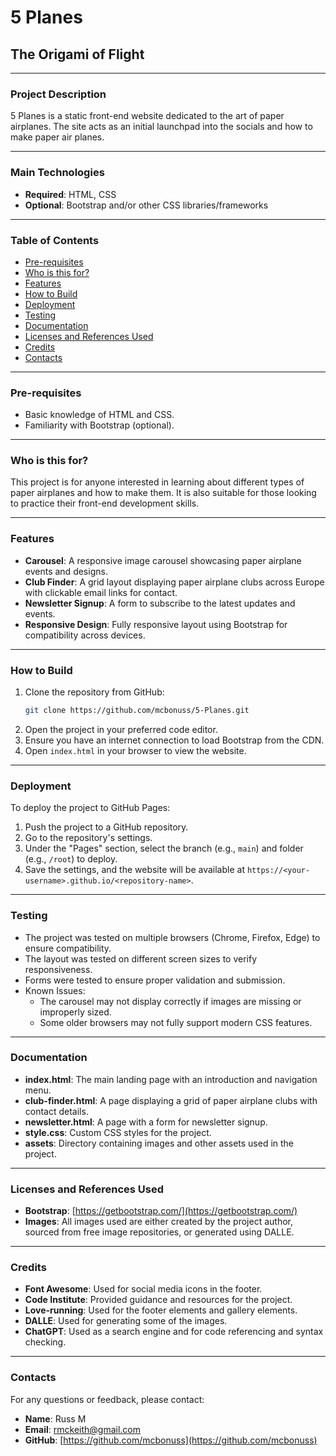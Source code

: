 # 5 Planes
## The Origami of Flight

---

### Project Description
5 Planes is a static front-end website dedicated to the art of paper airplanes. The site acts as an initial launchpad into the socials and how to make paper air planes.  

---

### Main Technologies
- **Required**: HTML, CSS
- **Optional**: Bootstrap and/or other CSS libraries/frameworks

---

### Table of Contents
- [Pre-requisites](#pre-requisites)
- [Who is this for?](#who-is-this-for)
- [Features](#features)
- [How to Build](#how-to-build)
- [Deployment](#deployment)
- [Testing](#testing)
- [Documentation](#documentation)
- [Licenses and References Used](#licenses-and-references-used)
- [Credits](#credits)
- [Contacts](#contacts)

---

### Pre-requisites
- Basic knowledge of HTML and CSS.
- Familiarity with Bootstrap (optional).

---

### Who is this for?
This project is for anyone interested in learning about different types of paper airplanes and how to make them. It is also suitable for those looking to practice their front-end development skills.

---

### Features
- **Carousel**: A responsive image carousel showcasing paper airplane events and designs.
- **Club Finder**: A grid layout displaying paper airplane clubs across Europe with clickable email links for contact.
- **Newsletter Signup**: A form to subscribe to the latest updates and events.
- **Responsive Design**: Fully responsive layout using Bootstrap for compatibility across devices.

---

### How to Build
1. Clone the repository from GitHub:
   ```bash
   git clone https://github.com/mcbonuss/5-Planes.git
   ```
2. Open the project in your preferred code editor.
3. Ensure you have an internet connection to load Bootstrap from the CDN.
4. Open `index.html` in your browser to view the website.

---

### Deployment
To deploy the project to GitHub Pages:
1. Push the project to a GitHub repository.
2. Go to the repository's settings.
3. Under the "Pages" section, select the branch (e.g., `main`) and folder (e.g., `/root`) to deploy.
4. Save the settings, and the website will be available at `https://<your-username>.github.io/<repository-name>`.

---

### Testing
- The project was tested on multiple browsers (Chrome, Firefox, Edge) to ensure compatibility.
- The layout was tested on different screen sizes to verify responsiveness.
- Forms were tested to ensure proper validation and submission.
- Known Issues:
  - The carousel may not display correctly if images are missing or improperly sized.
  - Some older browsers may not fully support modern CSS features.

---

### Documentation
- **index.html**: The main landing page with an introduction and navigation menu.
- **club-finder.html**: A page displaying a grid of paper airplane clubs with contact details.
- **newsletter.html**: A page with a form for newsletter signup.
- **style.css**: Custom CSS styles for the project.
- **assets**: Directory containing images and other assets used in the project.

---

### Licenses and References Used
- **Bootstrap**: [https://getbootstrap.com/](https://getbootstrap.com/)
- **Images**: All images used are either created by the project author, sourced from free image repositories, or generated using DALLE.

---

### Credits
- **Font Awesome**: Used for social media icons in the footer.
- **Code Institute**: Provided guidance and resources for the project.
- **Love-running**: Used for the footer elements and gallery elements. 
- **DALLE**: Used for generating some of the images.
- **ChatGPT**: Used as a search engine and for code referencing and syntax checking.

---

### Contacts
For any questions or feedback, please contact:
- **Name**: Russ M
- **Email**: rmckeith@gmail.com
- **GitHub**: [https://github.com/mcbonuss](https://github.com/mcbonuss)
```


